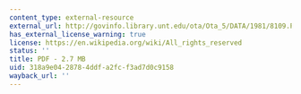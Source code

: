 ```yaml
---
content_type: external-resource
external_url: http://govinfo.library.unt.edu/ota/Ota_5/DATA/1981/8109.PDF
has_external_license_warning: true
license: https://en.wikipedia.org/wiki/All_rights_reserved
status: ''
title: PDF - 2.7 MB
uid: 318a9e04-2878-4ddf-a2fc-f3ad7d0c9158
wayback_url: ''
---
```

